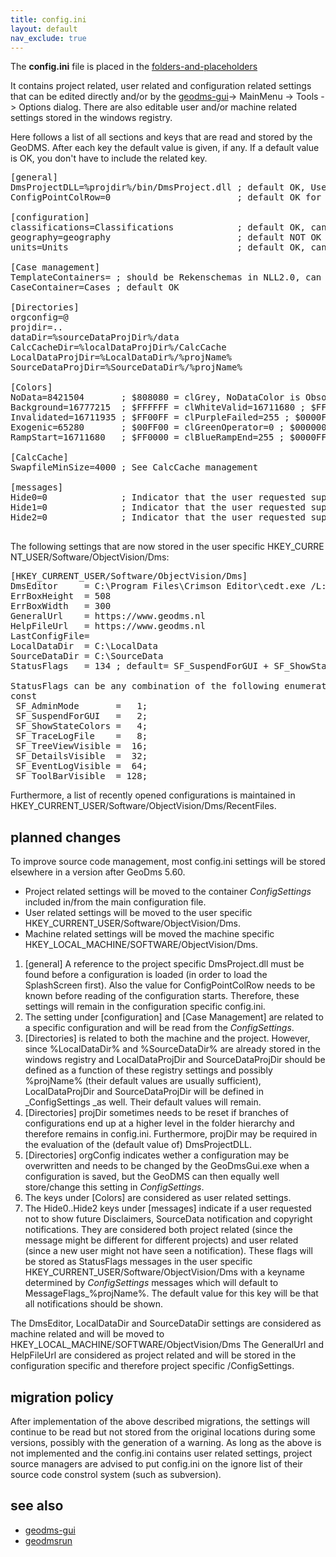 ```yaml
---
title: config.ini
layout: default
nav_exclude: true
---
```

The **config.ini** file is placed in the [folders-and-placeholders](folders-and-placeholders)

It contains project related, user related and configuration related settings that can be edited directly and/or by the [geodms-gui](geodms-gui)->
MainMenu -> Tools -> Options dialog. There are also editable user and/or machine related settings stored in the windows registry.

Here follows a list of all sections and keys that are read and stored by the GeoDMS. After each key the default value is given, if any.
If a default value is OK, you don't have to include the related key.

<pre>
[general]
DmsProjectDLL=%projdir%/bin/DmsProject.dll ; default OK, Used by GeoDmsGui.exe to find the project specific GuiElements
ConfigPointColRow=0                        ; default OK for the Land Use Scanner. Determines that point functions and point config data is interpreted as [Row,Col]

[configuration]
classifications=Classifications            ; default OK, can refer to multiple containers separated by ';'
geography=geography                        ; default NOT OK for the Land Use Scanner. Should be /Geografie for NLL2.0
units=Units                                ; default OK, can refer to multiple containers separated by ';'

[Case management]
TemplateContainers= ; should be Rekenschemas in NLL2.0, can refer to multiple containers separated by ';'. Used By GeoDmsGui.exe in TfrmNewCase
CaseContainer=Cases ; default OK

[Directories]
orgconfig=@
projdir=..
dataDir=%sourceDataProjDir%/data
CalcCacheDir=%localDataProjDir%/CalcCache
LocalDataProjDir=%LocalDataDir%/%projName%
SourceDataProjDir=%SourceDataDir%/%projName%

[Colors]
NoData=8421504       ; $808080 = clGrey, NoDataColor is Obsolete`
Background=16777215  ; $FFFFFF = clWhiteValid=16711680 ; $FF0000 = clBue`
Invalidated=16711935 ; $FF00FF = clPurpleFailed=255 ; $0000FF = clRed`
Exogenic=65280       ; $00FF00 = clGreenOperator=0 ; $000000 = clBlack`
RampStart=16711680   ; $FF0000 = clBlueRampEnd=255 ; $0000FF = clRed`

[CalcCache]
SwapfileMinSize=4000 ; See CalcCache management

[messages]
Hide0=0              ; Indicator that the user requested suppression of Optional Info on Disclaimer
Hide1=0              ; Indicator that the user requested suppression of a SourceDescr explanation
Hide2=0              ; Indicator that the user requested suppression of the CopyRight notification

</pre>

The following settings that are now stored in the user specific HKEY_CURRENT_USER/Software/ObjectVision/Dms:

<pre>
[HKEY_CURRENT_USER/Software/ObjectVision/Dms]
DmsEditor     = C:\Program Files\Crimson Editor\cedt.exe /L:%L "%F"
ErrBoxHeight  = 508
ErrBoxWidth   = 300
GeneralUrl    = https://www.geodms.nl
HelpFileUrl   = https://www.geodms.nl
LastConfigFile=
LocalDataDir  = C:\LocalData
SourceDataDir = C:\SourceData
StatusFlags   = 134 ; default= SF_SuspendForGUI + SF_ShowStateColors + SF_ToolBarVisible )

StatusFlags can be any combination of the following enumeration values:
const
 SF_AdminMode       =   1;
 SF_SuspendForGUI   =   2;
 SF_ShowStateColors =   4;
 SF_TraceLogFile    =   8;
 SF_TreeViewVisible =  16;
 SF_DetailsVisible  =  32;
 SF_EventLogVisible =  64;
 SF_ToolBarVisible  = 128;
</pre>

Furthermore, a list of recently opened configurations is maintained in HKEY_CURRENT_USER/Software/ObjectVision/Dms/RecentFiles.

## planned changes

To improve source code management, most config.ini settings will be stored elsewhere in a version after GeoDms 5.60. 
- Project related settings will be moved to the container _ConfigSettings_ included in/from the main configuration file.
- User related settings will be moved to the user specific HKEY_CURRENT_USER/Software/ObjectVision/Dms.
- Machine related settings will be moved the machine specific HKEY_LOCAL_MACHINE/SOFTWARE/ObjectVision/Dms.

1.  [general] A reference to the project specific DmsProject.dll must be found before a configuration is loaded (in order to load the SplashScreen first). Also the value for ConfigPointColRow needs to be known before reading of the configuration starts. Therefore, these settings will remain in the configuration specific config.ini.
2.  The setting under [configuration] and [Case Management] are related to a specific configuration and will be read from the _ConfigSettings_.
3.  [Directories] is related to both the machine and the project. However, since %LocalDataDir% and %SourceDataDir% are already stored in the windows registry and LocalDataProjDir and SourceDataProjDir should be defined as a function of these registry settings and possibly %projName% (their default values are usually sufficient), LocalDataProjDir and SourceDataProjDir will be defined in _ConfigSettings _as well. Their default values will remain.
4.  [Directories] projDir sometimes needs to be reset if branches of configurations end up at a higher level in the folder hierarchy and therefore remains in config.ini. Furthermore, projDir may be required in the evaluation of the (default value of) DmsProjectDLL.
5.  [Directories] orgConfig indicates wether a configuration may be overwritten and needs to be changed by the GeoDmsGui.exe when a configuration is saved, but the GeoDMS can then equally well store/change this setting in _ConfigSettings_.
6.  The keys under [Colors] are considered as user related settings.
7.  The Hide0..Hide2 keys under [messages] indicate if a user requested not to show future Disclaimers, SourceData notification and copyright notifications. They are considered both project related (since the message might be different for different projects) and user related (since a new user might not have seen a notification). These flags will be stored as StatusFlags messages in the user specific HKEY_CURRENT_USER/Software/ObjectVision/Dms with a keyname determined by _ConfigSettings_ messages which will default to MessageFlags_%projName%. The default value for this key will be that all notifications should be shown.

The DmsEditor, LocalDataDir and SourceDataDir settings are considered as
machine related and will be moved to
HKEY_LOCAL_MACHINE/SOFTWARE/ObjectVision/Dms
The GeneralUrl and HelpFileUrl are considered as project related and
will be stored in the configuration specific and therefore project
specific /ConfigSettings.

## migration policy

After implementation of the above described migrations, the settings
will continue to be read but not stored from the original locations
during some versions, possibly with the generation of a warning. As long
as the above is not implemented and the config.ini contains user related
settings, project source managers are advised to put config.ini on the
ignore list of their source code constrol system (such as subversion).

## see also

- [geodms-gui](geodms-gui)
- [geodmsrun](geodmsrun)